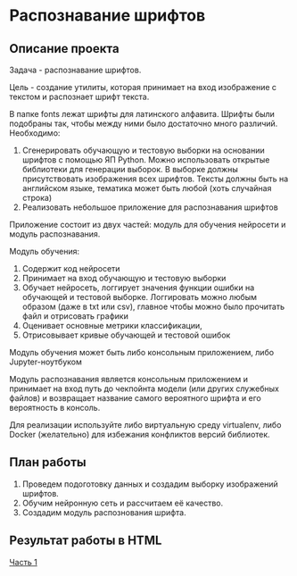 # Распознавание шрифтов 

## Описание проекта

Задача - распознавание шрифтов.

Цель - создание утилиты, которая принимает на вход изображение с текстом и распознает шрифт текста.

В папке fonts лежат шрифты для латинского алфавита. Шрифты были подобраны так, чтобы между ними было достаточно много различий.
Необходимо:

1.  Сгенерировать обучающую и тестовую выборки на основании шрифтов с помощью ЯП Python. 
    Можно использовать открытые библиотеки для генерации выборок. 
    В выборке должны присутствовать изображения всех шрифтов.
    Тексты должны быть на английском языке, тематика может быть любой (хоть случайная строка)
2.  Реализовать небольшое приложение для распознавания шрифтов

Приложение состоит из двух частей: модуль для обучения нейросети и модуль распознавания.

Модуль обучения:
1.  Содержит код нейросети
2.  Принимает на вход обучающую и тестовую выборки
3.  Обучает нейросеть, логгирует значения функции ошибки на обучающей и тестовой выборке. Логгировать можно любым образом (даже в txt или csv), главное чтобы
    можно было прочитать файл и отрисовать графики
4.  Оценивает основные метрики классификации, 
5.  Отрисовывает кривые обучающей и тестовой ошибок

Модуль обучения может быть либо консольным приложением, либо Jupyter-ноутбуком

Модуль распознавания является консольным приложением и принимает на вход путь до чекпойнта модели 
(или других служебных файлов) и возвращает название самого вероятного шрифта и его вероятность в консоль.

Для реализации используйте либо виртуальную среду virtualenv, либо Docker (желательно) для избежания конфликтов версий библиотек.

## План работы

1. Проведем подоготовку данных и создадим выборку изображений шрифтов.
2. Обучим нейронную сеть и рассчитаем её качество.
3. Создадим модуль распознования шрифта.

## Результат работы в HTML

[Часть 1]()
 
 
